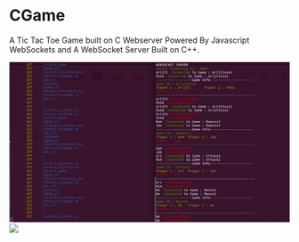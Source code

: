 # CGame
A Tic Tac Toe Game built on C Webserver Powered By Javascript WebSockets and A WebSocket Server Built on C++.

<img src="imgs/screen1.png"/>
<br>
<img src="imgs/screen2.png"/>
